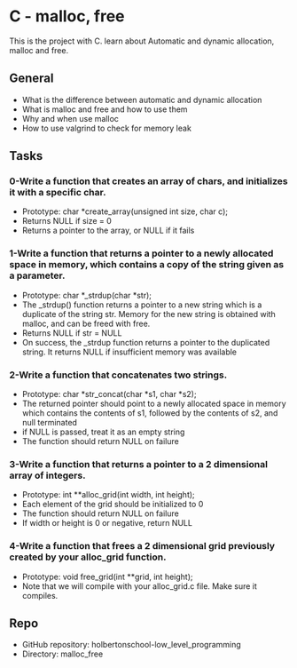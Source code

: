 # C - malloc, free

This is the project with C.
learn about Automatic and dynamic allocation, malloc and free.

## General 

* What is the difference between automatic and dynamic allocation
* What is malloc and free and how to use them
* Why and when use malloc
* How to use valgrind to check for memory leak

## Tasks

### 0-Write a function that creates an array of chars, and initializes it with a specific char.
- Prototype: char *create_array(unsigned int size, char c);
- Returns NULL if size = 0
- Returns a pointer to the array, or NULL if it fails


### 1-Write a function that returns a pointer to a newly allocated space in memory, which contains a copy of the string given as a parameter.
- Prototype: char *_strdup(char *str);
- The _strdup() function returns a pointer to a new string which is a duplicate of the string str. Memory for the new string is obtained with malloc, and can be freed with free.
- Returns NULL if str = NULL
- On success, the _strdup function returns a pointer to the duplicated string. It returns NULL if insufficient memory was available


### 2-Write a function that concatenates two strings.
- Prototype: char *str_concat(char *s1, char *s2);
- The returned pointer should point to a newly allocated space in memory which contains the contents of s1, followed by the contents of s2, and null terminated
- if NULL is passed, treat it as an empty string
- The function should return NULL on failure


### 3-Write a function that returns a pointer to a 2 dimensional array of integers.

- Prototype: int **alloc_grid(int width, int height);
- Each element of the grid should be initialized to 0
- The function should return NULL on failure
- If width or height is 0 or negative, return NULL


### 4-Write a function that frees a 2 dimensional grid previously created by your alloc_grid function.

- Prototype: void free_grid(int **grid, int height);
- Note that we will compile with your alloc_grid.c file. Make sure it compiles.


## Repo
* GitHub repository: holbertonschool-low_level_programming
* Directory: malloc_free

